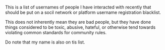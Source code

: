 This is a list of usernames of people I have interacted with recently that should be put on a socil network or platform username registration blacklist.

This does not inherently mean they are bad people, but they have done things considered to be toxic, abusive, hateful, or otherwise tend towards violating common standards for community rules.

Do note that my name is also on tis list.
